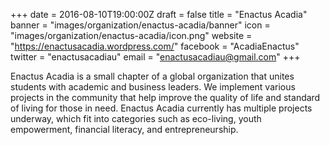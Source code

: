 +++
date = 2016-08-10T19:00:00Z
draft = false
title = "Enactus Acadia"
banner = "images/organization/enactus-acadia/banner"
icon = "images/organization/enactus-acadia/icon.png"
website = "https://enactusacadia.wordpress.com/"
facebook = "AcadiaEnactus"
twitter = "enactusacadiau"
email = "enactusacadiau@gmail.com"
+++

Enactus Acadia is a small chapter of a global organization that unites students with academic and business leaders. We implement various projects in the community that help improve the quality of life and standard of living for those in need. Enactus Acadia currently has multiple projects underway, which fit into categories such as eco-living, youth empowerment, financial literacy, and entrepreneurship.

